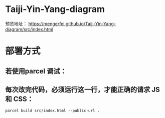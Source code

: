 # Taiji-Yin-Yang-diagram
预览地址：
https://mengerfei.github.io/Taiji-Yin-Yang-diagram/src/index.html


# 部署方式
 ## 若使用parcel 调试：
 ## 每次改完代码，必须运行这一行，才能正确的请求 JS 和 CSS：

```
parcel build src/index.html --public-url .
```
